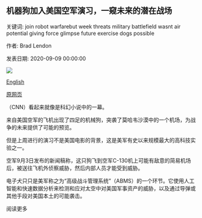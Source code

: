 ## 机器狗加入美国空军演习，一窥未来的潜在战场

关键词: join robot warfarebut week threats military battlefield wasnt air potential giving force glimpse future exercise dogs possible

作者: Brad Lendon

发表日期: 2020-09-09 00:00:00

![](https://cdn.cnn.com/cnnnext/dam/assets/200909112750-us-air-force-robot-dog-01-super-tease.jpg)

[English](Robot%20dogs%20join%20US%20Air%20Force%20exercise%20giving%20glimpse%20at%20potential%20battlefield%20of%20the%20future.md)

[原网页](https://edition.cnn.com/2020/09/09/us/robot-dogs-us-air-force-test-intl-hnk-scli-scn/index.html)

（CNN）看起来就像是科幻小说中的一幕。

来自美国空军的飞机出现了四足的机械狗，突袭了莫哈韦沙漠中的一个机场，为战争的未来提供了可能的预览。

但是上周进行的演习不是美国电影的背景，这是美军有史以来规模最大的高科技实验之一。

空军9月3日发布的新闻稿称，这只狗飞到空军C-130机上可能有敌意的简易机场后，被送往飞机外侦察威胁，然后内部人员才能受到威胁。

电子犬只只是美军称之为“高级战斗管理系统”（ABMS）的一个环节。它使用人工智能和快速数据分析来检测和应对太空中对美国军事资产的威胁，以及通过导弹或其他手段对美国本土的可能袭击。

阅读更多
